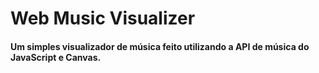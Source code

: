﻿# Web Music Visualizer

#### Um simples visualizador de música feito utilizando a API de música do JavaScript e Canvas.

